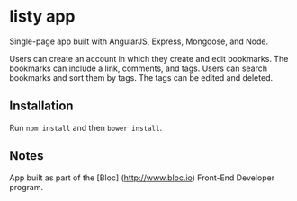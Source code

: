 listy app
=============

Single-page app built with AngularJS, Express, Mongoose, and Node. 

Users can create an account in which they create and edit bookmarks.  The bookmarks can include a link, comments, and tags.  Users can search bookmarks and sort them by tags.  The tags can be edited and deleted.


Installation
------------
Run `npm install` and then `bower install`.


Notes
-----
App built as part of the [Bloc] (http://www.bloc.io) Front-End Developer program.





